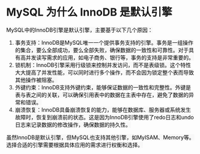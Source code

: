 # MySQL 为什么 InnoDB 是默认引擎

<font style="color:rgb(0, 0, 0);background-color:rgb(248, 248, 248);">MySQL中的InnoDB引擎是默认引擎，主要基于以下几个原因：</font>

1. <font style="color:rgb(0, 0, 0);background-color:rgb(248, 248, 248);">事务支持：InnoDB是MySQL唯一一个提供事务支持的引擎。事务是一组操作的集合，要么全部成功，要么全部失败，确保数据的一致性和可靠性。对于具有高并发读写需求的应用，如电子商务、银行等，事务的支持是非常重要的。</font>
2. <font style="color:rgb(0, 0, 0);background-color:rgb(248, 248, 248);">锁机制：InnoDB引擎采用行级锁来控制并发访问，而不是表级锁。这个特性大大提高了并发性能，可以同时进行多个操作，而不会因为锁定整个表而导致其他操作被阻塞。</font>
3. <font style="color:rgb(0, 0, 0);background-color:rgb(248, 248, 248);">外键约束：InnoDB支持外键约束，能够保证数据的一致性和完整性。外键是表与表之间的关联，可以确保引用表中的数据在主表中存在，避免了数据的异常和错误。</font>
4. <font style="color:rgb(0, 0, 0);background-color:rgb(248, 248, 248);">崩溃恢复：InnoDB具备崩溃恢复的能力，能够在数据库、服务器或系统发生故障时，恢复到崩溃前的状态。这是因为InnoDB引擎使用了redo日志和undo日志来记录数据的修改操作，确保数据的持久性。</font>

<font style="color:rgb(0, 0, 0);background-color:rgb(248, 248, 248);">虽然InnoDB是默认引擎，但MySQL也支持其他引擎，如MyISAM、Memory等。选择合适的引擎需要根据具体应用的需求进行权衡和选择。</font>


